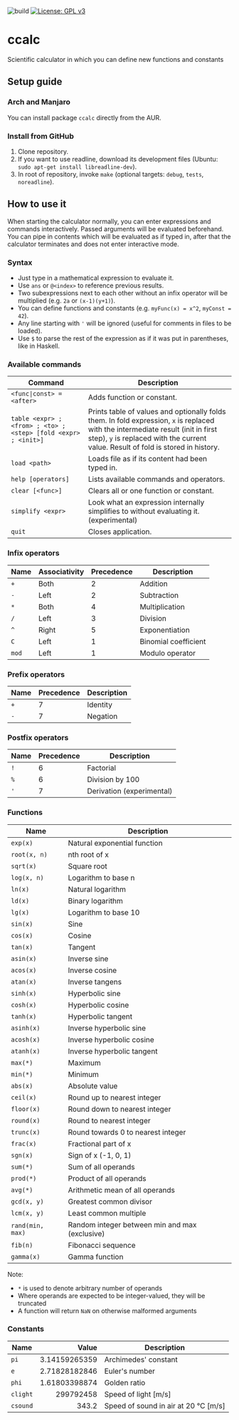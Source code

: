 ![build](https://github.com/PhilippHochmann/ccalc/workflows/build/badge.svg)
[![License: GPL v3](https://img.shields.io/badge/License-GPL%20v3-blue.svg)](http://www.gnu.org/licenses/gpl-3.0)

# ccalc
Scientific calculator in which you can define new functions and constants

## Setup guide
### Arch and Manjaro
You can install package ```ccalc``` directly from the AUR.

### Install from GitHub
1. Clone repository.
2. If you want to use readline, download its development files (Ubuntu: ```sudo apt-get install libreadline-dev```).
3. In root of repository, invoke ```make``` (optional targets: ```debug```, ```tests```, ```noreadline```).

## How to use it
When starting the calculator normally, you can enter expressions and commands interactively. Passed arguments will be evaluated beforehand. You can pipe in contents which will be evaluated as if typed in, after that the calculator terminates and does not enter interactive mode.

### Syntax
* Just type in a mathematical expression to evaluate it.
* Use ```ans``` or ```@<index>``` to reference previous results.
* Two subexpressions next to each other without an infix operator will be multiplied (e.g. ```2a``` or ```(x-1)(y+1)```).
* You can define functions and constants (e.g. ```myFunc(x) = x^2```, ```myConst = 42```).
* Any line starting with ```'``` will be ignored (useful for comments in files to be loaded).
* Use ```$``` to parse the rest of the expression as if it was put in parentheses, like in Haskell.

### Available commands
| Command                       | Description                                                               |
| ---                           | ---                                                                       |
| ```<func\|const> = <after>``` | Adds function or constant.                                                |
| ```table <expr> ; <from> ; <to> ; <step> [fold <expr> ; <init>]``` | Prints table of values and optionally folds them. In fold expression, ```x``` is replaced with the intermediate result (init in first step), ```y``` is replaced with the current value. Result of fold is stored in history. |
| ```load <path>```             | Loads file as if its content had been typed in.                           |
| ```help [operators]```        | Lists available commands and operators.                                   |
| ```clear [<func>]```          | Clears all or one function or constant.                                   |
| ```simplify <expr>```         | Look what an expression internally simplifies to without evaluating it. (experimental) |
| ```quit```                    | Closes application.                                                       |

### Infix operators
| Name      | Associativity | Precedence | Description          |
| ---       | ---           | ---        | ---                  |
| ```+```   | Both          | 2          | Addition             |
| ```-```   | Left          | 2          | Subtraction          |
| ```*```   | Both          | 4          | Multiplication       |
| ```/```   | Left          | 3          | Division             |
| ```^```   | Right         | 5          | Exponentiation       |
| ```C```   | Left          | 1          | Binomial coefficient |
| ```mod``` | Left          | 1          | Modulo operator      |

### Prefix operators
| Name    | Precedence | Description |
| ---     | ---        | ---         |
| ```+``` | 7          | Identity    |
| ```-``` | 7          | Negation    |

### Postfix operators
| Name    | Precedence | Description                |
| ---     | ---        | ---                        |
| ```!``` | 6          | Factorial                  |
| ```%``` | 6          | Division by 100            |
| ```'``` | 7          | Derivation (experimental)  |

### Functions
| Name                 | Description                                    |
| ---                  | ---                                            |
| ```exp(x)```         | Natural exponential function                   |
| ```root(x, n)```     | nth root of x                                  |
| ```sqrt(x)```        | Square root                                    |
| ```log(x, n)```      | Logarithm to base n                            |
| ```ln(x)```          | Natural logarithm                              |
| ```ld(x)```          | Binary logarithm                               |
| ```lg(x)```          | Logarithm to base 10                           |
| ```sin(x)```         | Sine                                           |
| ```cos(x)```         | Cosine                                         |
| ```tan(x)```         | Tangent                                        |
| ```asin(x)```        | Inverse sine                                   |
| ```acos(x)```        | Inverse cosine                                 |
| ```atan(x)```        | Inverse tangens                                |
| ```sinh(x)```        | Hyperbolic sine                                |
| ```cosh(x)```        | Hyperbolic cosine                              |
| ```tanh(x)```        | Hyperbolic tangent                             |
| ```asinh(x)```       | Inverse hyperbolic sine                        |
| ```acosh(x)```       | Inverse hyperbolic cosine                      |
| ```atanh(x)```       | Inverse hyperbolic tangent                     |
| ```max(*)```         | Maximum                                        |
| ```min(*)```         | Minimum                                        |
| ```abs(x)```         | Absolute value                                 |
| ```ceil(x)```        | Round up to nearest integer                    |
| ```floor(x)```       | Round down to nearest integer                  |
| ```round(x)```       | Round to nearest integer                       |
| ```trunc(x)```       | Round towards 0 to nearest integer             |
| ```frac(x)```        | Fractional part of x                           |
| ```sgn(x)```         | Sign of x (-1, 0, 1)                           |
| ```sum(*)```         | Sum of all operands                            |
| ```prod(*)```        | Product of all operands                        |
| ```avg(*)```         | Arithmetic mean of all operands                |
| ```gcd(x, y)```      | Greatest common divisor                        |
| ```lcm(x, y)```      | Least common multiple                          |
| ```rand(min, max)``` | Random integer between min and max (exclusive) |
| ```fib(n)```         | Fibonacci sequence                             |
| ```gamma(x)```       | Gamma function                                 |

Note:
* ```*``` is used to denote arbitrary number of operands
* Where operands are expected to be integer-valued, they will be truncated
* A function will return ```NaN``` on otherwise malformed arguments

### Constants
| Name         | Value         | Description                          |
| ---          | ---:          | ---                                  |
| ```pi```     | 3.14159265359 | Archimedes' constant                 |
| ```e```      | 2.71828182846 | Euler's number                       |
| ```phi```    | 1.61803398874 | Golden ratio                         |
| ```clight``` | 299792458     | Speed of light [m/s]                 |
| ```csound``` | 343.2         | Speed of sound in air at 20 °C [m/s] |
